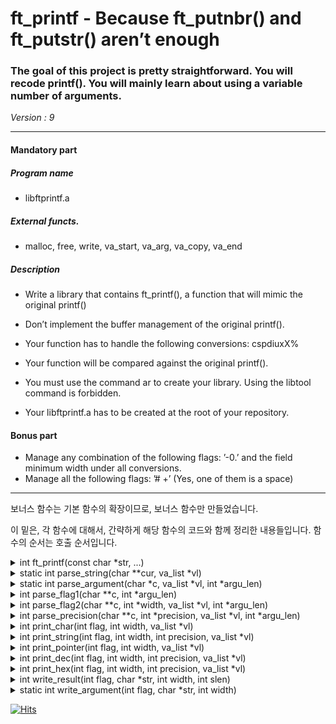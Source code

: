# ft_printf - Because ft_putnbr() and ft_putstr() aren’t enough

### The goal of this project is pretty straightforward. You will recode printf(). You will mainly learn about using a variable number of arguments.
*Version : 9*

---

#### Mandatory part
##### Program name
* libftprintf.a
##### External functs. 
* malloc, free, write, va_start, va_arg, va_copy, va_end
##### Description
* Write a library that contains ft_printf(), a function that will mimic the original printf()

* Don’t implement the buffer management of the original printf().
* Your function has to handle the following conversions: cspdiuxX%
* Your function will be compared against the original printf().
* You must use the command ar to create your library. Using the libtool command is forbidden.
* Your libftprintf.a has to be created at the root of your repository.

#### Bonus part
* Manage any combination of the following flags: ’-0.’ and the field minimum width
under all conversions.
* Manage all the following flags: ’# +’ (Yes, one of them is a space)

---

보너스 함수는 기본 함수의 확장이므로, 보너스 함수만 만들었습니다.

이 밑은, 각 함수에 대해서, 간략하게 해당 함수의 코드와 함께 정리한 내용들입니다.
함수의 순서는 호출 순서입니다.
  
<details>
    <summary>int	ft_printf(const char *str, ...)</summary>
  
```c
int	ft_printf(const char *str, ...)
{
	va_list	vl;
	char	*cur;
	int		ret;
	int		cnt;

	va_start(vl, str);
	cnt = 0;
	cur = (char *)str;
	while (*cur)
	{
		if (*cur == '%')
			cnt += parse_string(&cur, &vl);
		else
		{
			ret = write(1, cur++, 1);
			cnt++;
			if (!ret)
				return (0);
		}
	}
	va_end(vl);
	return (cnt);
}
```
* 인자로 받아온 스트링을 앞쪽부터 쭉 살펴보면서, '%'가 나타나면 다음 함수를 호출하고, 아니라면 해당 글자를 출력합니다.
- - -
</details>

<details>
    <summary>static int	parse_string(char **cur, va_list *vl)</summary>
  
```c
static int	parse_string(char **cur, va_list *vl)
{
	int	argu_len;
	int	ret;

	ret = 0;
	argu_len = 1;
	ret = parse_argument(++(*cur), vl, &argu_len);
	(*cur) += argu_len;
	return (ret);
}
```
* '%'를 만났을 때, '%' 뒤의 인자들의 길이를 읽어와서 그만큼 건너뛰어야 하는데, 이 부분이 너무 길어져서 분리했습니다.
- - -
</details>

<details>
    <summary>static int	parse_argument(char *c, va_list *vl, int *argu_len)</summary>
  
```c
enum	e_args
{
	ARG_LJUSTIFY = 1 << 1,
	ARG_ZEROFILL = 1 << 2,
	ARG_SHARP = 1 << 3,
	ARG_PLUS = 1 << 4,
	ARG_SPACE = 1 << 5,
	ARG_PRECISION = 1 << 6,
	ARG_CAPITAL = 1 << 7,
	ARG_UNSIGNED = 1 << 8,
	FLAG_NEGATIVE = 1 << 9,
	FLAG_STRING = 1 << 10
};

static int	parse_argument(char *c, va_list *vl, int *argu_len)
{
	int	flag;
	int	width;
	int	precision;

	flag = 0;
	while (*c == '#' || *c == '+' || *c == ' ')
		flag |= parse_flag1(&c, argu_len);
	flag |= parse_flag2(&c, &width, vl, argu_len);
	flag |= parse_precision(&c, &precision, vl, argu_len);
	if (*c == 'c')
		return (print_char(flag, width, vl));
	else if (*c == 's')
		return (print_string(flag, width, precision, vl));
	else if (*c == 'p')
		return (print_pointer(flag, width, vl));
	else if (*c == 'd' || *c == 'i' || *c == 'u')
		return (print_dec(flag | (*c == 'u') * ARG_UNSIGNED, \
		width, precision, vl));
	else if (*c == 'x' || *c == 'X')
		return (print_hex(flag | (*c == 'X') * ARG_CAPITAL, \
		width, precision, vl));
	else if (*c == '%')
		return (write(1, "%", 1));
	return (0);
}

```
* flag들을 읽어와서, 존재하는 flag가 있으면 체크해둡니다.
* 코드를 모두 짜고 떠올린거지만, 구조체를 이용하는 편이 설명하기에도, 이해하기에도 훨씬 수월했을거라 생각합니다.
* 중복될 수 없는 flag를 기준으로, 순서에 맞게 함수를 분리해서 읽어왔습니다. ![참고](https://cplusplus.com/reference/cstdio/printf/?kw=printf)
* 모두 읽고나면, 출력해야 하는 형식에 따라 flag를 수정한 뒤 다음 함수로 보냅니다.
- - -
</details>

<details>
    <summary>int	parse_flag1(char **c, int *argu_len)</summary>
  
```c
int	parse_flag1(char **c, int *argu_len)
{
	int	ret;

	ret = 0;
	if (**c == '#')
		ret = ARG_SHARP;
	else if (**c == '+')
		ret = ARG_PLUS;
	else if (**c == ' ')
		ret = ARG_SPACE;
	if (ret)
	{
		(*c)++;
		(*argu_len)++;
	}
	return (ret);
}
```
* 중복될 수 없는 '#', '+', ' ' flag들을 읽어옵니다.
- - -
</details>

<details>
    <summary>int	parse_flag2(char **c, int *width, va_list *vl, int *argu_len)</summary>
  
```c
static void	parse_width(char **c, int *width, va_list *vl, int *argu_len)
{
	if (**c == '*')
	{
		(*c)++;
		(*argu_len)++;
		*width = va_arg(*vl, int);
	}
	else if ('0' <= **c && **c <= '9')
		*width = ft_custom_atoi(c, argu_len);
}

int	parse_flag2(char **c, int *width, va_list *vl, int *argu_len)
{
	int	ret;

	ret = 0;
	*width = 0;
	if (**c == '-')
	{
		while (**c == '-')
		{
			(*c)++;
			(*argu_len)++;
		}
		ret = ARG_LJUSTIFY;
	}
	else if (**c == '0')
	{
		(*c)++;
		(*argu_len)++;
		ret = ARG_ZEROFILL;
	}
	parse_width(c, width, vl, argu_len);
	return (ret);
}
```
* 정렬이 필요한 flag들이 있는지 확인하고 읽어옵니다.
- - -
</details>

<details>
    <summary>int	parse_precision(char **c, int *precision, va_list *vl, int *argu_len)</summary>
  
```c
static int	ft_custom_atoi(char **c, int *argu_len)
{
	int			sign;
	long long	ret;

	sign = 1;
	ret = 0;
	if (**c == '+' || **c == '-')
	{
		if (**c == '-')
			sign = -1;
		(*c)++;
	}
	while ('0' <= **c && **c <= '9')
	{
		ret = ret * 10 + (**c) - '0';
		(*c)++;
		(*argu_len)++;
	}
	return (ret * sign);
}

int	parse_precision(char **c, int *precision, va_list *vl, int *argu_len)
{
	int	ret;

	ret = 0;
	*precision = 0;
	if (**c == '.')
		ret = ARG_PRECISION;
	if (ret)
	{
		(*c)++;
		(*argu_len)++;
		if (**c == '*')
		{
			*precision = va_arg(*vl, int);
			(*c)++;
			(*argu_len)++;
		}
		else if ('0' <= **c && **c <= '9')
			*precision = ft_custom_atoi(c, argu_len);
	}
	return (ret);
}
```
* 정밀도가 필요한 flag가 있는지 확인하고 읽어옵니다.
- - -
</details>

<details>
    <summary>int	print_char(int flag, int width, va_list *vl)</summary>
  
```c
int	print_char(int flag, int width, va_list *vl)
{
	char	*tmp;

	tmp = (char *)malloc(sizeof(char) * 2);
	if (!tmp)
		return (0);
	tmp[0] = va_arg(*vl, int);
	tmp[1] = '\0';
	return (write_result(flag & ARG_LJUSTIFY, tmp, __max(width, 1), 1));
}
```
* char는 정렬을 제외한 모든 flag가 무시되어도 문제 없습니다.
* 그러므로 해당 flag만 남긴 뒤, 너비값만 고려해서 다음 함수로 전달합니다.
- - -
</details>

<details>
    <summary>int	print_string(int flag, int width, int precision, va_list *vl)</summary>
  
```c
int	print_string(int flag, int width, int precision, va_list *vl)
{
	char		*tmp;
	long long	len;

	tmp = va_arg(*vl, char *);
	if (!tmp)
		tmp = "(null)";
	len = ft_strlen(tmp);
	if (flag & ARG_PRECISION && len > precision)
		len = precision;
	return (write_result((flag & ARG_LJUSTIFY) | FLAG_STRING, \
	tmp, __max(len, width), len));
}
```
* string은 정밀도 옵션이 존재할 떄, 주어진 정밀도보다 긴 부분은 잘립니다.
* 또한 주어진 string은 malloc한 것이 아니기에, FLAG_STRING flag를 같이 넘겨주어 나중에 free되는 것을 막습니다.
- - -
</details>

<details>
    <summary>int	print_pointer(int flag, int width, va_list *vl)</summary>
  
```c
int	print_pointer(int flag, int width, va_list *vl)
{
	char	*tmp;
	int		len;
	size_t	num;

	num = va_arg(*vl, size_t);
	len = get_length(16, num);
	tmp = (char *)malloc(sizeof(char) * len + 1);
	if (!tmp)
		return (0);
	custom_atoi_hex(flag, tmp, len, num);
	return (write_result((flag | ARG_SHARP), tmp, __max(len, width), len));
}
```
* 주어진 정수를 16진수로 바꾼 뒤, '0x' 부분이 같이 출력되도록 ARG_SHARP flag를 같이 넘겨줍니다.
- - -
</details>

<details>
    <summary>int	print_dec(int flag, int width, int precision, va_list *vl)</summary>
  
```c
int	print_dec(int flag, int width, int precision, va_list *vl)
{
	char		*tmp;
	int			len;
	int			mi;
	long long	num;

	num = va_arg(*vl, int);
	mi = 0;
	if (!(flag & ARG_UNSIGNED) && num < 0)
	{
		mi = 1;
		num = -num;
		flag &= ~(ARG_PLUS | ARG_SPACE);
	}
	if (flag & ARG_ZEROFILL && flag & ARG_PRECISION)
		flag &= ~ARG_ZEROFILL;
	len = __max(get_length(10, (unsigned int)num), precision);
	if (flag & ARG_PRECISION && !precision && !num)
		len = 0;
	tmp = (char *)malloc(sizeof(char) * len + 1);
	if (!tmp)
		return (0);
	custom_atoi_udec(tmp, len, num);
	return (write_result(flag | (mi * FLAG_NEGATIVE), \
	tmp, __max(len, width), len));
}
```
* 음수일 경우 양수로 바꾼 뒤, '-'를 같이 출력하도록 FLAG_NEGATIVE flag를 같이 넘겨줍니다.
* '0' flag와 '.' flag가 같이 사용될 경우, "   0001" 형태로 출력되는 것을 확인할 수 있습니다. 그러므로 두 flag가 동시에 사용된다면 FLAG_ZEROFILL flag를 제거해야 원하는 결과를 얻을 수 있습니다.
- - -
</details>

<details>
    <summary>int	print_hex(int flag, int width, int precision, va_list *vl)</summary>
  
```c
int	print_hex(int flag, int width, int precision, va_list *vl)
{
	char			*tmp;
	int				len;
	unsigned int	num;

	num = va_arg(*vl, unsigned int);
	if (!num && flag & ARG_SHARP)
		flag -= ARG_SHARP;
	if (flag & ARG_ZEROFILL && flag & ARG_PRECISION)
		flag &= ~ARG_ZEROFILL;
	len = __max(get_length(16, num), precision);
	if (flag & ARG_PRECISION && !precision && !num)
		len = 0;
	tmp = (char *)malloc(sizeof(char) * len + 1);
	if (!tmp)
		return (0);
	custom_atoi_hex(flag, tmp, len, num);
	return (write_result(flag, tmp, __max(len, width), len));
}
```
* 음수일 경우 양수로 바꾼 뒤, '-'를 같이 출력하도록 FLAG_NEGATIVE flag를 같이 넘겨줍니다.
* '0' flag와 '.' flag가 같이 사용될 경우, "   0001" 형태로 출력되는 것을 확인할 수 있습니다. 그러므로 두 flag가 동시에 사용된다면 FLAG_ZEROFILL flag를 제거해야 원하는 결과를 얻을 수 있습니다.
- - -
</details>

<details>
    <summary>int	write_result(int flag, char *str, int width, int slen)</summary>
  
```c
int	write_result(int flag, char *str, int width, int slen)
{
	int			ret;
	char		filler;
	long long	fill_size;

	fill_size = __max(0, width - slen - !!(flag & FLAG_NEGATIVE) \
	- 2 * !!(flag & ARG_SHARP) - !!(flag & ARG_PLUS || flag & ARG_SPACE));
	ret = fill_size;
	filler = ' ';
	if (flag & ARG_ZEROFILL)
	{
		filler = '0';
		if (flag & FLAG_NEGATIVE)
		{
			ret += write(1, "-", 1);
			flag &= ~FLAG_NEGATIVE;
		}
	}
	while (!(flag & ARG_LJUSTIFY) && fill_size)
		fill_size -= write(1, &filler, 1);
	ret += write_argument(flag, str, slen);
	while (fill_size)
		fill_size -= write(1, &filler, 1);
	if (!(flag & FLAG_STRING))
		free(str);
	return (ret);
}
```
* 주어진 너비값에서, 정밀도 옵션까지 처리되어 만들어진 str의 길이를 빼주고, '+', '#' 옵션등에 의해 출력될 글자의 개수를 빼 줍니다.
* 이 결과는 정렬을 위해 필요한 나머지 글자(filler)의 개수입니다.
* 좌측 정렬인지, 우측 정렬인지에 따라 filler를 출력하고, 미리 만들어둔 문자열을 출력합니다.
- - -
</details>

<details>
    <summary>static int	write_argument(int flag, char *str, int width)</summary>
  
```c
static int	write_argument(int flag, char *str, int width)
{
	int	ret;
	int	write_siz;

	ret = 0;
	if (flag & ARG_SHARP && flag & ARG_CAPITAL)
		ret += write(1, "0X", 2);
	else if (flag & ARG_SHARP)
		ret += write(1, "0x", 2);
	else if (flag & ARG_PLUS)
		ret += write(1, "+", 1);
	else if (flag & ARG_SPACE)
		ret += write(1, " ", 1);
	else if (flag & FLAG_NEGATIVE)
		ret += write(1, "-", 1);
	while (width)
	{
		write_siz = write(1, str, width);
		str += write_siz;
		ret += write_siz;
		width -= write_siz;
	}
	return (ret);
}

```
* flag에 의해 출력해야 하는 문자들과, 만들어 둔 문자열을 출력합니다.
- - -
</details>

[![Hits](https://hits.seeyoufarm.com/api/count/incr/badge.svg?url=https%3A%2F%2Fgithub.com%2Fr4pidstart%2Fft_printf&count_bg=%23000000&title_bg=%23000000&icon=&icon_color=%23000000&title=hits&edge_flat=false)](https://hits.seeyoufarm.com)
